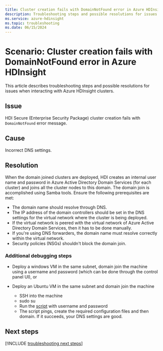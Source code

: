 ```yaml
---
title: Cluster creation fails with DomainNotFound error in Azure HDInsight
description: Troubleshooting steps and possible resolutions for issues when interacting with Azure HDInsight clusters
ms.service: azure-hdinsight
ms.topic: troubleshooting
ms.date: 06/15/2024
---
```


# Scenario: Cluster creation fails with DomainNotFound error in Azure HDInsight

This article describes troubleshooting steps and possible resolutions for issues when interacting with Azure HDInsight clusters.

## Issue

HDI Secure (Enterprise Security Package) cluster creation fails with `DomainNotFound` error message.

## Cause

Incorrect DNS settings.

## Resolution

When the domain joined clusters are deployed, HDI creates an internal user name and password in Azure Active Directory Domain Services (for each cluster) and joins all the cluster nodes to this domain. The domain join is accomplished using Samba tools. Ensure the following prerequisites are met:

* The domain name should resolve through DNS.
* The IP address of the domain controllers should be set in the DNS settings for the virtual network where the cluster is being deployed.
* If the virtual network is peered with the virtual network of Azure Active Directory Domain Services, then it has to be done manually.
* If you're using DNS forwarders, the domain name must resolve correctly within the virtual network.
* Security policies (NSGs) shouldn't block the domain join.

### Additional debugging steps

* Deploy a windows VM in the same subnet, domain join the machine using a username and password (which can be done through the control panel UI), or

* Deploy an Ubuntu VM in the same subnet and domain join the machine
  * SSH into the machine
  * sudo su
  * Run the [script](./sample-script.md) with username and password
  * The script pings, create the required configuration files and then domain. If it succeeds, your DNS settings are good.

## Next steps

[!INCLUDE [troubleshooting next steps](../includes/hdinsight-troubleshooting-next-steps.md)]
